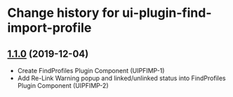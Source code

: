 # Change history for ui-plugin-find-import-profile

## [1.1.0](https://github.com/folio-org/ui-plugin-find-import-profile/tree/v1.1.0) (2019-12-04)
* Create FindProfiles Plugin Component (UIPFIMP-1)
* Add Re-Link Warning popup and linked/unlinked status into FindProfiles Plugin Component (UIPFIMP-2)
